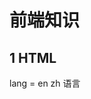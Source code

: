 # 前端知识

## 1 HTML

lang = en  zh 语言

<title>

```html
<meta charset="UTF-8" />
<meta http-equiv="Refresh" Content="2"/>
<meta http-equiv="Refresh" Content="2, url=http://xxxx.xx.xx"/> 
<link rel="stylesheet" type="text/css" href="css/common.css">
<link rel="shortcut icon" href="">
<title>老男人</title> 头部信息


```

### 标签

h1

h ,p,br

a:id href target

div

## js

### 数组的操作

```js
obj.length 数组的长度
obj.push() 尾部追加
obj.pop() 尾部获取一个元素
obj.unshift() 头部插入
obj.shift() 头部移除
obj.splice(start, deleteCount, value,) 插入
删除或替换数组的元素
	obj.splice(n,0,val) 指定位置插入
    obj.splice(n,1,val) 指定位置替换元素
    obj.splice(n,1) 指定位置删除
obj.slice() 切片
obj.reverse() 反转
obj.join(sep) 将数组元素连接起来
obj.concat(val,...) 连接数组
obj.sort() 对数组元素进行排序
```

对象：相当于字典

### 序列化

JSON.stringify(obj) 序列化

JSON.parse(str) 反序列化

### 转义

encodeURI() 

decodeURI()



encodeURIComponent(url)  将所有的特殊符号也做转义

decodeURIComponent(url)



escape() 对字符串转义

unescape() 给转义字符串解码

URIError 由URI的编码和解码方法抛出



### eval

相当于python中eval和exec的合集，既可以编译代码也可以获取返回值

eval()

EvalError

### 正则表达式



### 时间处理

统一时间

本地时间

d = new Date()

d.getxxx()

d.getUTCxxx()



d.setxxx()



## 语句和异常

### 1条件语句

```javascript
if(条件){
    
}else if(条件){
    
}else{
    
}
```

```js
switch(name){
    case '1':
        age = 123;
        break;
    case '2':
        age = 456;
        break;
    default :
        age = 777;
}
```

### 2循环语句

```js
while(条件){
    // break;
    // continue;
}
```

```js
// 第一种for循环
var li = ['alex', 'tony', 'rain'];
for(var i=0;i<li.length;i++){
	console.log(i,li)	
}
```

```js
//拿到的是索引
for(var item in li){
	console.log(item,li[item]);
}
//处理字典,循环key
for(var key in dic){
	console.log(dic[key]);
}
```

### 3 异常处理

```js
try{
	
}
catch(e){

}
finally{

}
```

抛出异常

```js
throw new Error('xxx')    //new 相当于关键字创建一个对象
```

## 函数

### 1 基本函数

```js
// 普通函数
	function func(arg){
		return true;
	}
	执行 func(123)
	
// 匿名函数
var func = function(arg){
	return "tony";
}
// 自执行函数
(function(arg){
	alert(arg);
})(123)
```

### 2 作用域

在java或c#中存在块级作用域，大括号也是一个作用域

#### 1 在JaveScript中无块级作用域

```js
function Main(){
	if(1=1){
		var name = 'seven';
	}
	console.log(name);
}
```

#### 2 在JaveScript采用函数作用域

- 在JaveScript中每个函数作为一个作用域，在外部无法访问内部作用域中的变量

```js
function Main(){
	var innerValur = 'seven';}
	
Main()

console.log(innerValue);
// 报错
```

#### 3 JaveScript的作用域链

-  由于JaveScript中的每个函数作为一个作用域，如果出现函数嵌套，则会出现作用域链

```js
xo = 'alex';
function Func(){
	var xo = "seven";
	function inner(){
		var xo = 'alvin';
		console.log(xo)；
	}
	inner();
}
Func();
// 从内向外一个个找
```

#### 4 JaveScript的作用域在执行前已经创建

- JaveScript的作用域在被执行之前已经创建，日后再执行时只需要按照作用域链去寻找即可，每个函数有自己的作用域

```js
xo = 'alex';
function Func(){
	var xo = "seven";
	function inner(){
		console.log(xo)；
	}
	inner();
}
var ret = Func();
ret();
```

![image-20200603212042312](C:\Users\km\AppData\Roaming\Typora\typora-user-images\image-20200603212042312.png)

![image-20200603212445900](C:\Users\km\AppData\Roaming\Typora\typora-user-images\image-20200603212445900.png)

#### 5 声明提前

- ![image-20200603212653847](C:\Users\km\AppData\Roaming\Typora\typora-user-images\image-20200603212653847.png)

### 3 闭包

![image-20200603214039004](C:\Users\km\AppData\Roaming\Typora\typora-user-images\image-20200603214039004.png)

### 4 面向对象和原型

![image-20200603213831900](C:\Users\km\AppData\Roaming\Typora\typora-user-images\image-20200603213831900.png)

## JaveScript

​	正则，字符串三个方法

## DOM 首字母小写后面首字母大写 dom

​	方法树

### 1查找

#### 1 直接查找

```js
document.getElementById
document.getElementsByName
document.getElementsByClassName
document.getElementsByTagName
```

#### 2 间接查找

```
childNodes 包含元素和内容
parentNode 父节点

```

### 2 操作 

 value 值

innerText 获取 设置

innerHTML  可以获取html的标签

![image-20200603224652952](C:\Users\km\AppData\Roaming\Typora\typora-user-images\image-20200603224652952.png)

### 3 class操作

```
className
classList.remove(cls)
classList.add(cls)
```

### 4 样式操作

样式：

```
<input type='text' style="color:red;font-size:40px;"/>
tag = ...
tag.style.color = 'red';
tag.style.fontsize = '40px';
```

### 5 属性

```
id = i1
getAttribute
setAttribute
removeAttribute
```

### 6 标签

- 创建

```js
方式一
var tag = document.createElement('a')
tag.innerText = 'wupeiqi'
tag.className = 'c1'
tag.href = 'http://www.cnblogs.com/wupeiqi'
方式二
var tag = '<a class="c1" href="http://www.cnblogs.com/wupeiqi">wupeiqi</a>'
```

- 添加

  ```js
  # 字符串形式的标签
  inserAdjacenHTML('beforeEnd',tag)
  inserAdjacenHTML('afterEND',tag)
  inserAdjacenHTML('beforebegin',tag)
  inserAdjacenHTML('afterbegin',tag)
  只能添加到四个位置
  inserAdjacenText 纯文本
  ```

  ![image-20200604000013340](C:\Users\km\AppData\Roaming\Typora\typora-user-images\image-20200604000013340.png)

  ```js
  # 对象形式的标签：
  	insertAdjacentElement('afterBegin', document.createElement('p'))
  ```

  ```js
  var tag = document.createElement('a')
  xxx.appendChild(tag)
  xxx.insertBefore(tag,xxx[1
  ```

  ![image-20200604003853504](C:\Users\km\AppData\Roaming\Typora\typora-user-images\image-20200604003853504.png)![image-20200604003903681](C:\Users\km\AppData\Roaming\Typora\typora-user-images\image-20200604003903681.png)

## jquery

​	模块，Dom和JaveScript，